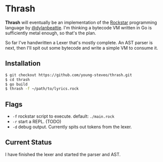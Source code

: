 # Thrash

**Thrash** will eventually be an implementation of the [Rockstar](https://github.com/dylanbeattie/rockstar) programming language by [@dylanbeattie](https://github.com/dylanbeattie).  I'm thinking a bytecode VM written in Go is sufficiently metal enough, so that's the plan.

So far I've handwritten a Lexer that's mostly complete.  An AST parser is next, then I'll spit out some bytecode and write a simple VM to consume it.

## Installation

```bash
$ git checkout https://github.com/young-steveo/thrash.git
$ cd thrash
$ go build
$ thrash -f ~/path/to/lyrics.rock
```

## Flags

* `-f` rockstar script to execute. default: `./main.rock`
* `-r` start a REPL.  (TODO)
* `-d` debug output. Currently spits out tokens from the lexer.

## Current Status
I have finished the lexer and started the parser and AST.